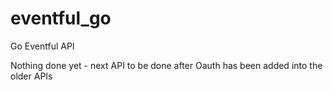 eventful_go
===========

Go Eventful API

Nothing done yet - next API to be done after Oauth has been added into the older APIs
